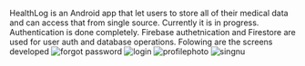 HealthLog is an Android app that let users to store all of their medical data and can access that from single source. 
Currently it is in progress. 
Authentication is done completely. 
Firebase authetnication and Firestore are used for user auth and database operations.
Folowing are the screens developed 
![forgot password ](https://github.com/chakshuharsh/HealthLog/assets/78860762/a5958ac1-5b67-480d-9525-e802bde4fb10)
![login](https://github.com/chakshuharsh/HealthLog/assets/78860762/ad3a2dcb-bbec-46d7-a606-fc6236128838)
![profilephoto](https://github.com/chakshuharsh/HealthLog/assets/78860762/7dc8e52f-9877-48c6-907d-150a6fed4903)
![singnu](https://github.com/chakshuharsh/HealthLog/assets/78860762/53f5ea7c-cd34-49a8-be2b-4e744d45950d)
